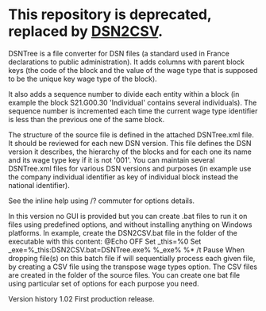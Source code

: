 # This repository is deprecated, replaced by [DSN2CSV](https://github.com/krisk78/DSN2CSV).

DSNTree is a file converter for DSN files (a standard used in France declarations to public administration).
It adds columns with parent block keys (the code of the block and the value of the wage type that is supposed to be the unique key wage type of the block).

It also adds a sequence number to divide each entity within a block (in example the block S21.G00.30 'Individual' contains several individuals). The sequence number is incremented each time the current wage type identifier is less than the previous one of the same block.

The structure of the source file is defined in the attached DSNTree.xml file. It should be reviewed for each new DSN version.
This file defines the DSN version it describes, the hierarchy of the blocks and for each one its name and its wage type key if it is not '001'.
You can maintain several DSNTree.xml files for various DSN versions and purposes (in example use the company individual identifier as key of individual block instead the national identifier).

See the inline help using /? commuter for options details.

In this version no GUI is provided but you can create .bat files to run it on files using predefined options, and without installing anything on Windows platforms.
In example, create the DSN2CSV.bat file in the folder of the executable with this content:
  @Echo OFF
  Set _this=%0
  Set _exe=%_this:DSN2CSV.bat=DSNTree.exe%
  %_exe% %* /t
  Pause
When dropping file(s) on this batch file if will sequentially process each given file, by creating a CSV file using the transpose wage types option. The CSV files are created in the folder of the source files.
You can create one bat file using particular set of options for each purpose you need.


Version history
  1.02 First production release.
